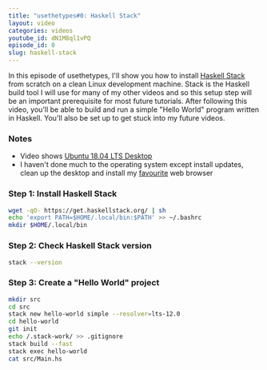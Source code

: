 ```yaml
---
title: "usethetypes#0: Haskell Stack"
layout: video
categories: videos
youtube_id: dN1M8ql1vPQ
episode_id: 0
slug: haskell-stack
---
```

In this episode of usethetypes, I'll show you how to install
[Haskell Stack][haskell-stack] from scratch on a clean Linux development
machine. Stack is the Haskell build tool I will use for many of my other
videos and so this setup step will be an important prerequisite for most
future tutorials. After following this video, you'll be able to build
and run a simple "Hello World" program written in Haskell. You'll also
be set up to get stuck into my future videos.

### Notes

* Video shows [Ubuntu 18.04 LTS Desktop][ubuntu-desktop]
* I haven't done much to the operating system except install updates,
clean up the desktop and install my [favourite][chrome] web browser

### Step 1: Install Haskell Stack

```bash
wget -qO- https://get.haskellstack.org/ | sh
echo 'export PATH=$HOME/.local/bin:$PATH' >> ~/.bashrc
mkdir $HOME/.local/bin
```

### Step 2: Check Haskell Stack version

```bash
stack --version
```

### Step 3: Create a "Hello World" project

```bash
mkdir src
cd src
stack new hello-world simple --resolver=lts-12.0
cd hello-world
git init
echo /.stack-work/ >> .gitignore
stack build --fast
stack exec hello-world
cat src/Main.hs
```

[chrome]: https://chrome.google.com/
[haskell-stack]: https://docs.haskellstack.org/en/stable/README/
[ubuntu-desktop]: https://www.ubuntu.com/download/desktop
